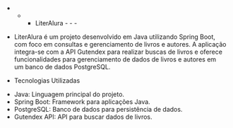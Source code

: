 - - - LiterAlura - - -

* LiterAlura é um projeto desenvolvido em Java utilizando Spring Boot, com foco em consultas e gerenciamento de livros e autores. A aplicação integra-se com a API Gutendex para realizar buscas de livros e oferece funcionalidades para gerenciamento de dados de livros e autores em um banco de dados PostgreSQL.

* Tecnologias Utilizadas

- Java: Linguagem principal do projeto.
- Spring Boot: Framework para aplicações Java.
- PostgreSQL: Banco de dados para persistência de dados.
- Gutendex API: API para buscar dados de livros.
